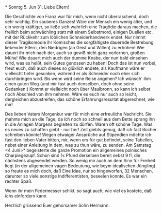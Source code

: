  <Maulbr>* Sonntg 5. Jun 31.
Liebe Eltern!

Die Geschichte von Franz war für mich, wenn nicht überraschend, doch sehr wichtig. Ein sauberes Ganzes! Wäre der Mensch ein wenig älter, und ein wenig kräftiger, so ließe sich wahrlich eine Tragödie daraus machen, die freilich beim schwächling statt mit einem Selbstmord, einigen Duellen etc. mit der Rückkehr zum löblichen Schneiderhandwerk endet. Nur nimmt dieser Tragikomödie ihr Komisches die sorgfältigste dauernde Bestrebung liebender Eltern, den Niedrigen (an Geist und Willen) zu erhöhen! Wie dauert ihr mich nach der, auch so gewiß nicht ganz verlornen, großen Mühe! Wie dauert mich auch der dumme Knabe, der nun bald einsehen wird, was es heißt, sein Gutes genossen zu haben! Doch das ist nun vorbei, freut euch, daß auch dieses so glüklich endete, als Kaufmann wäre er vielleicht tiefer gesunken, während er als Schneider noch eher sich durchbringen wird. Bis wenn wird seine Reise angehen? Ich wünsch' ihm einen guten Weg (und mir fast auch denselben, doch ohne seine Gedanken.) Kommt er vielleicht noch über Maulbronn, so kann ich selbst noch Abschied von ihm nehmen. Wäre es euch nur auch so leicht, dergleichen abzustreifen, das schöne Erfahrungsresultat abgerechnet, wie mir!

Des lieben Vaters Morgenkur war für mich eine erfreuliche Nachricht. Sie mahnte mich an die Tage, da ich noch so schnell aus dem Bette sprang ihn in die Anlagen Morgens begleiten zu dürfen. Waren oft schöne Tage. 
Was es neues zu schaffen giebt - nur her! Zeit giebts genug, daß ich fast Bücher schreiben könnte! Wegen etwaiger Ansprüche auf Stipendien möchte ich fast den lieben Vater bitten, mir, wenn ers für gut befindet, seine Tabellen, nebst einer Anleitung in dem, was zu thun wäre, zu senden. 
Am Samstag <4 Juni>* begeisterte die ganze Promotion ein allgemeines polnisches Charpiegezupf. Schon sind 1« Pfund derselben bereit nebst 9 fl, die nächstens abgesendet werden. So wenig mir auch an dem Sinn für Freiheit liegt (in der allgemeinen vagen Bedeutung, wie beym idealischen Jüngling) so freute es mich doch, daß Eine Idee, nur so hingeworfen, 32 Menschen, darunter so viele sonstige Indifferentisten, beseelen konnte. Es war ein rechter Spaß.

Wenn ihr mein Federmesser schikt, so sagt auch, wie viel es kostete, daß ichs einfordern kann.

Herzlich grüssend
 Euer gehorsamer Sohn Hermann.
